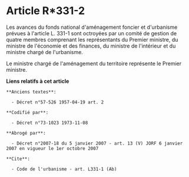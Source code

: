 # Article R*331-2

Les avances du fonds national d'aménagement foncier et d'urbanisme prévues à l'article L. 331-1 sont octroyées par un comité
de gestion de quatre membres comprenant les représentants du Premier ministre, du ministre de l'économie et des finances, du
ministre de l'intérieur et du ministre chargé de l'urbanisme.

Le ministre chargé de l'aménagement du territoire représente le Premier ministre.

**Liens relatifs à cet article**

	**Anciens textes**:

	  - Décret n°57-526 1957-04-19 art. 2

	**Codifié par**:

	  - Décret n°73-1023 1973-11-08

	**Abrogé par**:

	  - Décret n°2007-18 du 5 janvier 2007 - art. 13 (V) JORF 6 janvier 2007 en vigueur le 1er octobre 2007

	**Cite**:

	  - Code de l'urbanisme - art. L331-1 (Ab)
